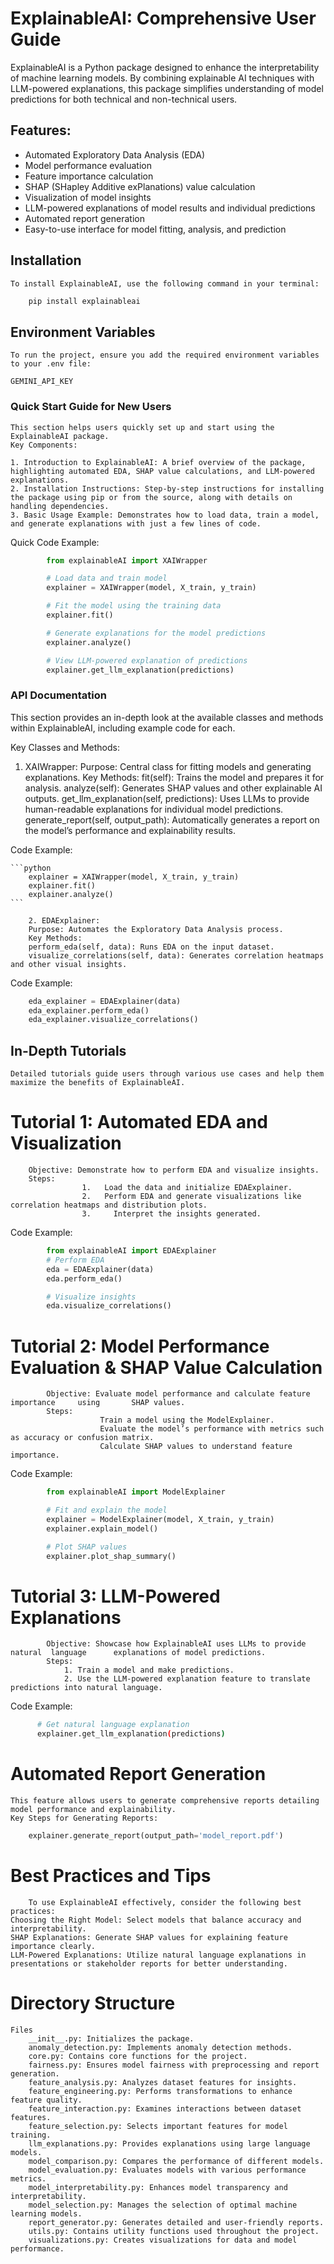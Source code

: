 # ExplainableAI: Comprehensive User Guide

ExplainableAI is a Python package designed to enhance the interpretability of machine learning models. By combining explainable AI techniques with LLM-powered explanations, this package simplifies understanding of model predictions for both technical and non-technical users.

## Features:

- Automated Exploratory Data Analysis (EDA)
- Model performance evaluation
- Feature importance calculation
- SHAP (SHapley Additive exPlanations) value calculation
- Visualization of model insights
- LLM-powered explanations of model results and individual predictions
- Automated report generation
- Easy-to-use interface for model fitting, analysis, and prediction

## Installation
    To install ExplainableAI, use the following command in your terminal:

```bash
    pip install explainableai
```
## Environment Variables
    To run the project, ensure you add the required environment variables to your .env file:

`GEMINI_API_KEY`

### Quick Start Guide for New Users

    This section helps users quickly set up and start using the ExplainableAI package.
    Key Components:

    1. Introduction to ExplainableAI: A brief overview of the package, highlighting automated EDA, SHAP value calculations, and LLM-powered explanations.
    2. Installation Instructions: Step-by-step instructions for installing the package using pip or from the source, along with details on handling dependencies.
    3. Basic Usage Example: Demonstrates how to load data, train a model, and generate explanations with just a few lines of code.

Quick Code Example:
```python
        from explainableAI import XAIWrapper

        # Load data and train model
        explainer = XAIWrapper(model, X_train, y_train)

        # Fit the model using the training data
        explainer.fit()

        # Generate explanations for the model predictions
        explainer.analyze()

        # View LLM-powered explanation of predictions
        explainer.get_llm_explanation(predictions)

```

### API Documentation

This section provides an in-depth look at the available classes and methods within ExplainableAI, including example code for each.

Key Classes and Methods:

1. XAIWrapper:
    Purpose: Central class for fitting models and generating explanations.
    Key Methods:
        fit(self): Trains the model and prepares it for analysis.
        analyze(self): Generates SHAP values and other explainable AI outputs.
        get_llm_explanation(self, predictions): Uses LLMs to provide human-readable explanations for individual model predictions.
        generate_report(self, output_path): Automatically generates a report on the model’s performance and explainability results.

Code Example:

    ```python
        explainer = XAIWrapper(model, X_train, y_train)
        explainer.fit()
        explainer.analyze()
    ```

        2. EDAExplainer:
        Purpose: Automates the Exploratory Data Analysis process.
        Key Methods:
        perform_eda(self, data): Runs EDA on the input dataset.
        visualize_correlations(self, data): Generates correlation heatmaps and other visual insights.

Code Example:

```python
    eda_explainer = EDAExplainer(data)
    eda_explainer.perform_eda()
    eda_explainer.visualize_correlations()
```

## In-Depth Tutorials

    Detailed tutorials guide users through various use cases and help them maximize the benefits of ExplainableAI.

#    Tutorial 1: Automated EDA and Visualization
        Objective: Demonstrate how to perform EDA and visualize insights.
        Steps:
                    1.   Load the data and initialize EDAExplainer.
                    2.   Perform EDA and generate visualizations like correlation heatmaps and distribution plots.
                    3.     Interpret the insights generated.

Code Example:
```python
        from explainableAI import EDAExplainer
        # Perform EDA
        eda = EDAExplainer(data)
        eda.perform_eda()

        # Visualize insights
        eda.visualize_correlations()
```
#       Tutorial 2: Model Performance Evaluation & SHAP Value Calculation
            Objective: Evaluate model performance and calculate feature importance     using       SHAP values.
            Steps:
                        Train a model using the ModelExplainer.
                        Evaluate the model’s performance with metrics such as accuracy or confusion matrix.
                        Calculate SHAP values to understand feature importance.
Code Example:
```python
        from explainableAI import ModelExplainer

        # Fit and explain the model
        explainer = ModelExplainer(model, X_train, y_train)
        explainer.explain_model()

        # Plot SHAP values
        explainer.plot_shap_summary()
```
#        Tutorial 3: LLM-Powered Explanations
            Objective: Showcase how ExplainableAI uses LLMs to provide natural  language      explanations of model predictions.
            Steps:
                1. Train a model and make predictions.
                2. Use the LLM-powered explanation feature to translate predictions into natural language.
Code Example:
```bash
      # Get natural language explanation
      explainer.get_llm_explanation(predictions)
```
#   Automated Report Generation
    This feature allows users to generate comprehensive reports detailing model performance and explainability.
    Key Steps for Generating Reports:
```python
    explainer.generate_report(output_path='model_report.pdf')
```

#   Best Practices and Tips
        To use ExplainableAI effectively, consider the following best practices:
    Choosing the Right Model: Select models that balance accuracy and interpretability.
    SHAP Explanations: Generate SHAP values for explaining feature importance clearly.
    LLM-Powered Explanations: Utilize natural language explanations in presentations or stakeholder reports for better understanding.




# Directory Structure
    Files
        __init__.py: Initializes the package.
        anomaly_detection.py: Implements anomaly detection methods.
        core.py: Contains core functions for the project.
        fairness.py: Ensures model fairness with preprocessing and report generation.
        feature_analysis.py: Analyzes dataset features for insights.
        feature_engineering.py: Performs transformations to enhance feature quality.
        feature_interaction.py: Examines interactions between dataset features.
        feature_selection.py: Selects important features for model training.
        llm_explanations.py: Provides explanations using large language models.
        model_comparison.py: Compares the performance of different models.
        model_evaluation.py: Evaluates models with various performance metrics.
        model_interpretability.py: Enhances model transparency and interpretability.
        model_selection.py: Manages the selection of optimal machine learning models.
        report_generator.py: Generates detailed and user-friendly reports.
        utils.py: Contains utility functions used throughout the project.
        visualizations.py: Creates visualizations for data and model performance.
            
